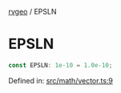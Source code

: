 [rvgeo](../index.md) / EPSLN

# EPSLN

```ts
const EPSLN: 1e-10 = 1.0e-10;
```

Defined in: [src/math/vector.ts:9](https://github.com/pzq123456/RVGeo/blob/e727f6f6e310621d656b74948bed9956ff45a613/src/math/vector.ts#L9)
